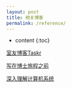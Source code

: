 ```yaml
---
layout: post
title: 相关博客
permalink: /reference/
---
```


* content
{:toc}

[室友博客Taskr](https://www.cnblogs.com/Taskr212/)

[写在博士旅程之前](https://zhuanlan.zhihu.com/p/41313724)

[深入理解计算机系统](https://www.jianshu.com/nb/6230211)
